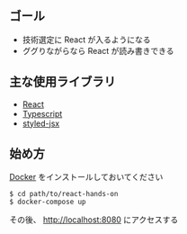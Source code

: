 ## ゴール

- 技術選定に React が入るようになる
- ググりながらなら React が読み書きできる

## 主な使用ライブラリ

- [React]("https://reactjs.org/")
- [Typescript]("https://www.typescriptlang.org/")
- [styled-jsx]("https://github.com/zeit/styled-jsx")

## 始め方

[Docker]("https://www.docker.com/") をインストールしておいてください

```shell
$ cd path/to/react-hands-on
$ docker-compose up
```

その後、 <http://localhost:8080> にアクセスする